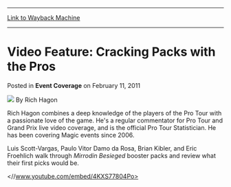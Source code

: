
---
[Link to Wayback Machine](https://web.archive.org/web/20200108082621/https://magic.wizards.com/en/articles/archive/event-coverage/video-feature-cracking-packs-pros-2011-02-11)

[_metadata_:author]:- "Rich Hagon"
[_metadata_:description]:- "Luis Scott-Vargas, Paulo Vitor Damo da Rosa, Brian Kibler, and Eric Froehlich walk through Mirrodin Besieged booster packs and review what their first picks would be."
[_metadata_:generator]:- "Drupal 7 (http://drupal.org)"
[_metadata_:node]:- "316419"
[_metadata_:publish_date]:- "2011-02-11"
[_metadata_:source]:- "div-main-content"
[_metadata_:title]:- "Video Feature: Cracking Packs with the Pros"
[_metadata_:wayback_capture_timestamp]:- "2020-01-08 08:26:21"
[_metadata_:wayback_raw_url]:- "https://web.archive.org/web/20200108082621id_/https://magic.wizards.com/en/articles/archive/event-coverage/video-feature-cracking-packs-pros-2011-02-11"
[_metadata_:wayback_url]:- "https://magic.wizards.com/en/articles/archive/event-coverage/video-feature-cracking-packs-pros-2011-02-11"
---


Video Feature: Cracking Packs with the Pros
===========================================



 Posted in **Event Coverage**
 on February 11, 2011 






![](https://media.magic.wizards.com/styles/auth_small/public/images/person/authorpic_richhagon.jpg)
By Rich Hagon




Rich Hagon combines a deep knowledge of the players of the Pro Tour with a passionate love of the game. He's a regular commentator for Pro Tour and Grand Prix live video coverage, and is the official Pro Tour Statistician. He has been covering Magic events since 2006. 






Luis Scott-Vargas, Paulo Vitor Damo da Rosa, Brian Kibler, and Eric Froehlich walk through *Mirrodin Besieged*  booster packs and review what their first picks would be.


<//www.youtube.com/embed/4KXS77804Po>







